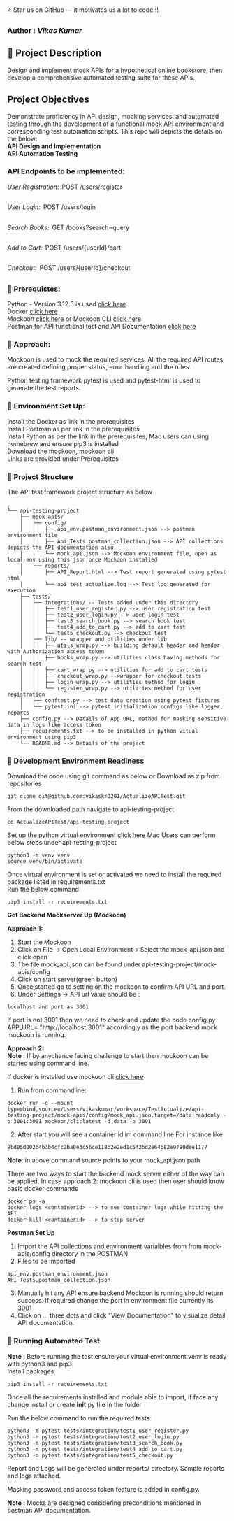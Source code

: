 
:star: Star us on GitHub — it motivates us a lot to code !!
### Author : _Vikas Kumar_

##  :beginner: Project Description 
Design and implement mock APIs for a hypothetical online bookstore, then develop a comprehensive automated testing suite for these APIs.
## Project Objectives 
Demonstrate proficiency in API design, mocking services, and automated testing through the development of a functional mock API environment and corresponding test automation scripts. This repo will depicts the details on the below:\
 **API Design and Implementation**\
 **API Automation Testing**
 
### API Endpoints to be implemented: 

 ⁠*User Registration:* ⁠ POST /users/register
 ##
 ⁠*User Login:* ⁠ POST /users/login 
 ##
 ⁠*Search Books:* ⁠ GET /books?search=query
 ##
 ⁠*Add to Cart:* ⁠ POST /users/{userId}/cart
 ##
 ⁠*Checkout:* ⁠ POST /users/{userId}/checkout
 ##

### :notebook: Prerequistes:

Python - Version 3.12.3 is used [click here](https://www.python.org/downloads/)<br/>
Docker [click here](https://docs.docker.com/get-docker/)<br/>
Mockoon [click here](https://mockoon.com/download/#download-section) or Mockoon CLI [click here](https://hub.docker.com/r/mockoon/cli)<br/>
Postman for API functional test and API Documentation [click here](https://www.postman.com/downloads/)<br/>

###  :beginner: Approach: 

Mockoon is used to mock the required services. All the required API routes are created defining proper status, error handling and the rules.<br/>

Python testing framework pytest is used and pytest-html is used to generate the test reports.<br/>

### :electric_plug: Environment Set Up: 
Install the Docker as link in the prerequisites<br/>
Install Postman as per link in the prerequisites<br/>
Install Python as per the link in the prerequisites, Mac users can using homebrew and ensure pip3 is installed<br/>
Download the mockoon, mockoon cli<br/>
Links are provided under Prerequisites<br/>

###  :file_folder: Project Structure
The API test framework project structure as below 

```
.
└── api-testing-project
    ├── mock-apis/
    │   ├── config/
    │   │   ├── api_env.postman_environment.json --> postman environment file
    │   │   ├── Api_Tests.postman_collection.json --> API collections depicts the API documentation also
    │   │   └── mock_api.json --> Mockoon environment file, open as local env using this json once Mockoon installed
    │   └── reports/
    │       ├── API_Report.html --> Test report generated using pytest html
    │       └── api_test_actualize.log --> Test log generated for execution
    ├── tests/
    │   ├── integrations/ -- Tests added under this directory
    │   │   ├── test1_user_register.py --> user registration test
    │   │   ├── test2_user_login.py --> user login test
    │   │   ├── test3_search_book.py --> search book test
    │   │   ├── test4_add_to_cart.py --> add to cart test
    │   │   └── test5_checkout.py --> checkout test
    │   ├── lib/ -- wrapper and utilities under lib
    │   │   ├── utils_wrap.py --> building default header and header with Authorization access token 
    │   │   ├── books_wrap.py --> utilities class having methods for search test
    │   │   ├── cart_wrap.py --> utilities for add to cart tests 
    │   │   ├── checkout_wrap.py -->wrapper for checkout tests
    │   │   ├── login_wrap.py --> utilities method for login 
    │   │   └── register_wrap.py --> utilities method for user registration
    │   ├── conftest.py --> test data creation using pytest fixtures
    │   └── pytest.ini --> pytest initialization configs like logger, reports
    ├── config.py --> Details of App URL, method for masking sensitive data in logs like access token
    ├── requirements.txt --> to be installed in python vitual environment using pip3
    └── README.md --> Details of the project
```
###  :nut_and_bolt: Development Environment Readiness 

Download the code using git command as below or Download as zip from repositories<br/>
```
git clone git@github.com:vikaskr0201/ActualizeAPITest.git
```
From the downloaded path navigate to api-testing-project<br/>
```
cd ActualizeAPITest/api-testing-project
```
Set up the python virtual environment [click here](https://docs.python.org/3/library/venv.html)
Mac Users can perform below steps under api-testing-project<br/>

```
python3 -m venv venv
source venv/bin/activate
```
Once virtual environment is set or activated we need to install the required package listed in requirements.txt<br/>
Run the below command<br/>
```
pip3 install -r requirements.txt
```
**Get Backend Mockserver Up (Mockoon)**<br/>

**Approach 1:**<br/>
1. Start the Mockoon<br/>
2. Click on File -> Open Local Environment-> Select the mock_api.json and click open<br/>
3. The file mock_api.json can be found under api-testing-project/mock-apis/config<br/>
4. Click on start server(green button)<br/>
5. Once started go to setting on the mockoon to confirm API URL and port.<br/>
6. Under Settings -> API url value should be :<br/>
```
localhost and port as 3001
```
If port is not 3001 then we need to check and update the code config.py APP_URL= "http://localhost:3001" accordingly as the port backend mock mockoon is running.<br/>

**Approach 2:**<br/>
**Note** : If by anychance facing challenge to start then mockoon can be started using command line.<br/>

If docker is installed use mockoon cli [click here](https://hub.docker.com/r/mockoon/cli)<br/>
1. Run from commandline: <br/>
```
docker run -d --mount type=bind,source=/Users/vikaskumar/workspace/TestActualize/api-testing-project/mock-apis/config/mock_api.json,target=/data,readonly -p 3001:3001 mockoon/cli:latest -d data -p 3001
```
2. After start you will see a container id im command line 
For instance like<br/>
```
9bd05d002b4b3b4cfc2ba0e3c56ce118b2e2ed1c542bd2e64b82e9790dee1177
```
**Note**: in above command source points to your mock_api.json path <br/>

There are two ways to start the backend mock server either of the way can be applied. In case approach 2: mockoon cli is used then user should know basic docker commands<br/>

```
docker ps -a  
docker logs <containerid> --> to see container logs while hitting the API
docker kill <containerid> --> to stop server

```

**Postman Set Up**<br/>
1. Import the API collections and environment varialbles from from mock-apis/config directory in the POSTMAN<br/>
2. Files to be imported<br/>
```
api_env.postman_environment.json
API_Tests.postman_collection.json

```
3. Manually hit any API ensure backend Mockoon is running should return success. If required change the port in environment file currently its 3001<br/>
4. Click on ... three dots and click "View Documentation" to visualize detail API documentation. 

###  :rocket: Running Automated Test

**Note** : Before running the test ensure your virtual environment venv is ready with python3 and pip3<br/>
Install packages
```
pip3 install -r requirements.txt

```

Once all the requirements installed and module able to import, if face any change install or create __init__.py file in the folder<br/>

Run the below command to run the required tests:<br/>
```
python3 -m pytest tests/integration/test1_user_register.py
python3 -m pytest tests/integration/test2_user_login.py
python3 -m pytest tests/integration/test3_search_book.py 
python3 -m pytest tests/integration/test4_add_to_cart.py 
python3 -m pytest tests/integration/test5_checkout.py 
```
Report and Logs will be generated under reports/ directory. Sample reports and logs attached.<br/>

Masking password and access token feature is added in config.py.<br/>

**Note** : Mocks are designed considering preconditions mentioned in postman API documentation. 











